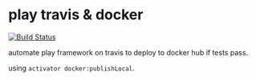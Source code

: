 # play travis & docker

[![Build Status](https://travis-ci.org/geoHeil/playTravisDocker.svg?branch=master)](https://travis-ci.org/geoHeil/playTravisDocker)


automate play framework on travis to deploy to docker hub if tests pass.


using `activator docker:publishLocal`.

